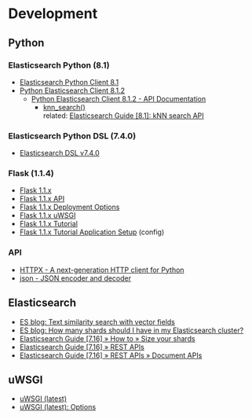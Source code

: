 # Development


## Python

### Elasticsearch Python (8.1)

- [Elasticsearch Python Client 8.1](https://www.elastic.co/guide/en/elasticsearch/client/python-api/8.1/index.html)
- [Python Elasticsearch Client 8.1.2](https://elasticsearch-py.readthedocs.io/en/v8.1.2/)
  - [Python Elasticsearch Client 8.1.2 - API Documentation](https://elasticsearch-py.readthedocs.io/en/v8.1.2/api.html)
    - [knn_search()](https://elasticsearch-py.readthedocs.io/en/v8.1.2/api.html#elasticsearch.Elasticsearch.knn_search)  
    related: [Elasticsearch Guide [8.1]: kNN search API](https://www.elastic.co/guide/en/elasticsearch/reference/8.1/knn-search-api.html)

### Elasticsearch Python DSL (7.4.0)

- [Elasticsearch DSL v7.4.0](https://elasticsearch-dsl.readthedocs.io/en/v7.4.0/)

### Flask (1.1.4)

- [Flask 1.1.x](https://flask.palletsprojects.com/en/1.1.x/)
- [Flask 1.1.x API](https://flask.palletsprojects.com/en/1.1.x/api/)
- [Flask 1.1.x Deployment Options](https://flask.palletsprojects.com/en/1.1.x/deploying/)
- [Flask 1.1.x uWSGI](https://flask.palletsprojects.com/en/1.1.x/deploying/uwsgi/)
- [Flask 1.1.x Tutorial](https://flask.palletsprojects.com/en/1.1.x/tutorial/)
- [Flask 1.1.x Tutorial Application Setup](https://flask.palletsprojects.com/en/1.1.x/tutorial/factory/) (config)

### API

- [HTTPX - A next-generation HTTP client for Python](https://www.python-httpx.org/)
- [json - JSON encoder and decoder](https://docs.python.org/3/library/json.html)


## Elasticsearch

- [ES blog: Text similarity search with vector fields](https://www.elastic.co/blog/text-similarity-search-with-vectors-in-elasticsearch)
- [ES blog: How many shards should I have in my Elasticsearch cluster?](https://www.elastic.co/blog/how-many-shards-should-i-have-in-my-elasticsearch-cluster)
- [Elasticsearch Guide [7.16] » How to » Size your shards](https://www.elastic.co/guide/en/elasticsearch/reference/7.16/size-your-shards.html)
- [Elasticsearch Guide [7.16] » REST APIs](https://www.elastic.co/guide/en/elasticsearch/reference/7.16/rest-apis.html)
- [Elasticsearch Guide [7.16] » REST APIs » Document APIs](https://www.elastic.co/guide/en/elasticsearch/reference/7.16/docs.html)


## uWSGI

- [uWSGI (latest)](https://uwsgi-docs.readthedocs.io/en/latest/)
- [uWSGI (latest): Options](https://uwsgi-docs.readthedocs.io/en/latest/Options.html)